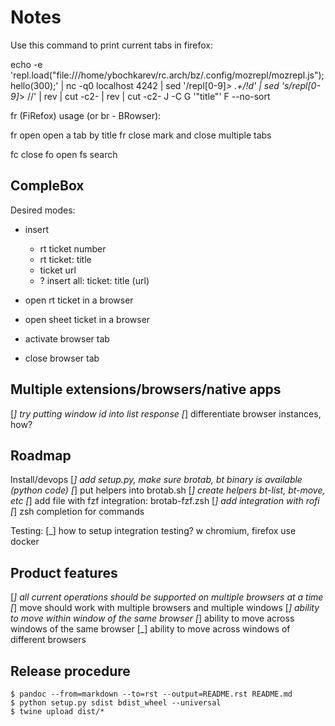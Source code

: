 # Notes

Use this command to print current tabs in firefox:

echo -e 'repl.load("file:///home/ybochkarev/rc.arch/bz/.config/mozrepl/mozrepl.js"); hello(300);' | nc -q0 localhost 4242 | sed '/repl[0-9]*> .\+/!d' | sed 's/repl[0-9]*> //' | rev | cut -c2- | rev | cut -c2- J -C G '"title"' F --no-sort

fr (FiRefox) usage (or br - BRowser):

fr open     open a tab by title
fr close    mark and close multiple tabs

fc close
fo open
fs search

## CompleBox

Desired modes:

* insert
    * rt ticket number
    * rt ticket: title
    * ticket url
    * ? insert all: ticket: title (url)
* open rt ticket in a browser

* open sheet ticket in a browser

* activate browser tab
* close browser tab

## Multiple extensions/browsers/native apps

[_] try putting window id into list response
[_] differentiate browser instances, how?

## Roadmap

Install/devops
[_] add setup.py, make sure brotab, bt binary is available (python code)
[_] put helpers into brotab.sh
[_] create helpers bt-list, bt-move, etc
[_] add file with fzf integration: brotab-fzf.zsh
[_] add integration with rofi
[_] zsh completion for commands

Testing:
[_] how to setup integration testing? w chromium, firefox
    use docker

## Product features

[_] all current operations should be supported on multiple browsers at a time
[_] move should work with multiple browsers and multiple windows
[_] ability to move within window of the same browser
[_] ability to move across windows of the same browser
[_] ability to move across windows of different browsers

## Release procedure

```
$ pandoc --from=markdown --to=rst --output=README.rst README.md
$ python setup.py sdist bdist_wheel --universal
$ twine upload dist/*
```


